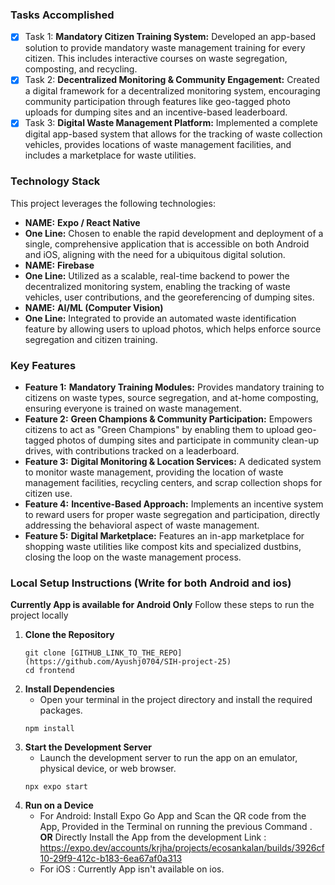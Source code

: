 
### Tasks Accomplished

- [X] Task 1: **Mandatory Citizen Training System:** Developed an app-based solution to provide mandatory waste management training for every citizen. This includes interactive courses on waste segregation, composting, and recycling.
- [x] Task 2: **Decentralized Monitoring & Community Engagement:** Created a digital framework for a decentralized monitoring system, encouraging community participation through features like geo-tagged photo uploads for dumping sites and an incentive-based leaderboard.
- [x] Task 3: **Digital Waste Management Platform:** Implemented a complete digital app-based system that allows for the tracking of waste collection vehicles, provides locations of waste management facilities, and includes a marketplace for waste utilities.

### Technology Stack

This project leverages the following technologies:
- **NAME:** **Expo / React Native**
- **One Line:** Chosen to enable the rapid development and deployment of a single, comprehensive application that is accessible on both Android and iOS, aligning with the need for a ubiquitous digital solution.
- **NAME:** **Firebase**
- **One Line:** Utilized as a scalable, real-time backend to power the decentralized monitoring system, enabling the tracking of waste vehicles, user contributions, and the georeferencing of dumping sites.
- **NAME:** **AI/ML (Computer Vision)**
- **One Line:** Integrated to provide an automated waste identification feature by allowing users to upload photos, which helps enforce source segregation and citizen training.

### Key Features

- **Feature 1:** **Mandatory Training Modules:** Provides mandatory training to citizens on waste types, source segregation, and at-home composting, ensuring everyone is trained on waste management.
- **Feature 2:** **Green Champions & Community Participation:** Empowers citizens to act as "Green Champions" by enabling them to upload geo-tagged photos of dumping sites and participate in community clean-up drives, with contributions tracked on a leaderboard.
- **Feature 3:** **Digital Monitoring & Location Services:** A dedicated system to monitor waste management, providing the location of waste management facilities, recycling centers, and scrap collection shops for citizen use.
- **Feature 4:** **Incentive-Based Approach:** Implements an incentive system to reward users for proper waste segregation and participation, directly addressing the behavioral aspect of waste management.
- **Feature 5:** **Digital Marketplace:** Features an in-app marketplace for shopping waste utilities like compost kits and specialized dustbins, closing the loop on the waste management process.

### Local Setup Instructions (Write for both Android and ios)
**Currently App is available for Android Only**
Follow these steps to run the project locally
1. **Clone the Repository**
    ```
    git clone [GITHUB_LINK_TO_THE_REPO](https://github.com/Ayushj0704/SIH-project-25)
    cd frontend
    ```
2. **Install Dependencies**
    * Open your terminal in the project directory and install the required packages.
    ```
    npm install
    ```
3. **Start the Development Server**
    * Launch the development server to run the app on an emulator, physical device, or web browser.
    ```
    npx expo start
    ```
4. **Run on a Device**
    * For Android: Install Expo Go App and Scan the QR code from the App, Provided in the Terminal on running the previous Command . **OR** Directly Install the App from the development Link : https://expo.dev/accounts/krjha/projects/ecosankalan/builds/3926cf10-29f9-412c-b183-6ea67af0a313 
    * For iOS :  Currently App isn't available on ios.


